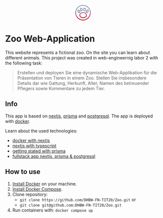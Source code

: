 <p align="center">
    <img src="./public/Logo.png" width="50" alt="Logo">
</p>

# Zoo Web-Application

This website represents a fictional zoo. On the site you can learn about different animals.
This project was created in web-engineernig labor 2 with the following task:
>  Erstellen und deployen Sie eine dynamische Web-Applikation für die Präsentation von Tieren in einem Zoo. Stellen Sie insbesondere Details dar wie Gattung, Herkunft, Alter, Namen des betreuender Pflegers sowie Kommentare zu jedem Tier. 

## Info
This app is based on [nextjs](https://nextjs.org/), [prisma](https://www.prisma.io/) and [postgresql](https://www.postgresql.org/). The app is deployed with [docker](https://www.docker.com/).

Learn about the used technologies:
- [docker with nextjs](https://nextjs.org/docs/deployment#docker-image)
- [nextjs with typescript](https://nextjs.org/docs/basic-features/typescript)
- [getting stated with prisma](https://www.prisma.io/docs/getting-started)
- [fullstack app nextjs, prisma & postgresql](https://vercel.com/guides/nextjs-prisma-postgres)


## How to use
1. [Install Docker](https://docs.docker.com/engine/install/) on your machine.
2. [Install Docker Compose](https://docs.docker.com/compose/install/).
3. Clone repository:
    - `git clone https://github.com/DHBW-FN-TIT20/Zoo.git` or
    - `git clone git@github.com:DHBW-FN-TIT20/Zoo.git`
4. Run containers with: `docker compose up`
